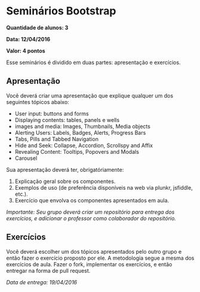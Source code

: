 # Seminários Bootstrap

**Quantidade de alunos: 3**

**Data: 12/04/2016**

**Valor: 4 pontos**

Esse seminários é dividido em duas partes: apresentação e exercícios.

## Apresentação

Você deverá criar uma apresentação que explique qualquer um dos seguintes tópicos abaixo:

- User input: buttons and forms
- Displaying contents: tables, panels e wells
- images and media: Images, Thumbnails, Media objects
- Alerting Users: Labels, Badges, Alerts, Progress Bars
- Tabs, Pills and Tabbed Navigation
- Hide and Seek: Collapse, Accordion, Scrollspy and Affix
- Revealing Content: Tooltips, Popovers and Modals
- Carousel

Sua apresentação deverá ter, obrigatóriamente:

1. Explicação geral sobre os componentes.
2. Exemplos de uso (de preferência disponíveis na web via plunkr, jsfiddle, etc.).
3. Exercício que envolva os componentes apresentados em aula.

*Importante: Seu grupo deverá criar um repositório para entrega dos exercícios, e adicionar o professor como colaborador do repositório.*


## Exercícios

Você deverá escolher um dos tópicos apresentados pelo outro grupo e então fazer o exercício proposto por ele. A metodologia segue a mesma dos exercícios de aula. Fazer o fork, implementar os exercícios, e então entregar na forma de pull request.

*Data de entrega: 19/04/2016*

